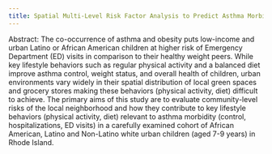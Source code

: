 ```yaml
---
title: Spatial Multi-Level Risk Factor Analysis to Predict Asthma Morbidity in Urban Children in Multiethnic Cohort of Children
---
```


<!--more-->

Abstract: The co-occurrence of asthma and obesity puts low-income and urban Latino or African American children at higher risk of Emergency Department (ED) visits in comparison to their healthy weight peers. While key lifestyle behaviors such as regular physical activity and a balanced diet improve asthma control, weight status, and overall health of children, urban environments vary widely in their spatial distribution of local green spaces and grocery stores making these behaviors (physical activity, diet) difficult to achieve.  The primary aims of this study are to evaluate community-level risks of the local neighborhood and how they contribute to key lifestyle behaviors (physical activity, diet) relevant to asthma morbidity (control, hospitalizations, ED visits) in a carefully examined cohort of African American, Latino and Non-Latino white urban children (aged 7-9 years) in Rhode Island.
